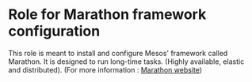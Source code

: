 # Role for Marathon framework configuration

This role is meant to install and configure Mesos' framework called
Marathon. It is designed to run long-time tasks. (Highly available, elastic
and distributed). (For more information : [Marathon website](https://mesosphere.github.io/marathon/))